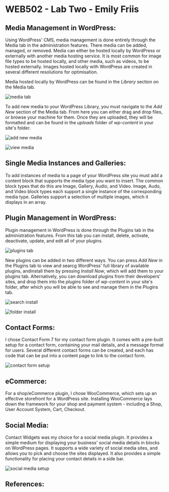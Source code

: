 # WEB502 - Lab Two - Emily Friis

## Media Management in WordPress:

Using WordPress' CMS, media management is done entirely through the Media tab in the administration features. There media can be added, managed, or removed. Media can either be hosted locally by WordPress or externally with another media hosting service. It is most common for image file types to be hosted locally, and other media, such as videos, to be hosted externally. Images hosted locally with WordPress are created in several different resolutions for optimisation.

Media hosted locally by WordPress can be found in the *Library* section on the Media tab.

![media tab](https://i.imgur.com/3Y82SUT.png)

To add new media to your WordPress Library, you must navigate to the *Add New* section of the Media tab. From here you can either drag and drop files, or browse your machine for them. Once they are uploaded, they will be formatted and can be found in the *uploads* folder of *wp-content* in your site's folder.

![add new media](https://i.imgur.com/MFY6yva.png)

![view media](https://i.imgur.com/SKisLZU.png)

## Single Media Instances and Galleries:

To add instances of media to a page of your WordPress site you must add a content block that supports the media type you want to insert. The common block types that do this are Image, Gallery, Audio, and Video. Image, Audo, and Video block types each support a single instance of the corresponding media type. Galleries support a selection of multiple images, which it displays in an array.

## Plugin Management in WordPress:

Plugin management in WordPress is done through the Plugins tab in the administration features. From this tab you can install, delete, activate, deactivate, update, and edit all of your plugins.

![plugins tab](https://i.imgur.com/UIfY4BV.png)

New plugins can be added in two different ways. You can press *Add New* in the Plugins tab to view and searcg WordPress' full library of available plugins, andinstall them by pressing *Install Now*, which will add them to your plugins tab. Alternatively, you can download plugins from their developers' sites, and drop them into the *plugins* folder of *wp-content* in your site's folder, after which you will be able to see and manage them in the Plugins tab.

![search install](https://i.imgur.com/cBJOpSV.png)

![folder install](https://i.imgur.com/sd2Xvqm.png)

## Contact Forms:

I chose Contact Form 7 for my contact form plugin. It comes with a pre-built setup for a contact form, containing your mail details, and a message format for users. Several different contact forms can be created, and each has code that can be put into a content page to link to the contact form.

![contact form setup](https://i.imgur.com/EnRo9Hx.png)

## eCommerce:

For a shop/eCommerce plugin, I chose WooCommerce, which sets up an effective storefront for a WordPress site. Installing WooCommerce lays down the framework for your shop and payment system - including a Shop, User Account System, Cart, Checkout. 

## Social Media:

Contact Widgets was my choice for a social media plugin. It provides a simple medium for displaying your business' social media details in blocks on WordPress pages. It supports a wide variety of social media sites, and allows you to pick and choose the sites displayed. It also provides a simple functionality for placing your contact details in a side bar.

![social media setup](https://i.imgur.com/Km9sAFb.png)

## References:
